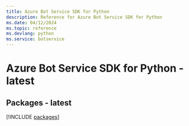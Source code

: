 ```yaml
---
title: Azure Bot Service SDK for Python
description: Reference for Azure Bot Service SDK for Python
ms.date: 04/12/2024
ms.topic: reference
ms.devlang: python
ms.service: botservice
---
```

# Azure Bot Service SDK for Python - latest
## Packages - latest
[!INCLUDE [packages](bot-service-index.md)]